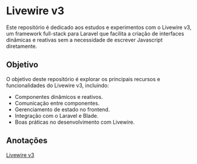 # Livewire v3

Este repositório é dedicado aos estudos e experimentos com o Livewire v3, um framework full-stack para Laravel que facilita a criação de interfaces dinâmicas e reativas sem a necessidade de escrever Javascript diretamente.

## Objetivo

O objetivo deste repositório é explorar os principais recursos e funcionalidades do Livewire v3, incluindo:

- Componentes dinâmicos e reativos.
- Comunicação entre componentes.
- Gerenciamento de estado no frontend.
- Integração com o Laravel e Blade.
- Boas práticas no desenvolvimento com Livewire.

## Anotações

[Livewire v3](https://www.notion.so/Livewire-v3-1df178b5effa81bd9299c82b62996bcd?pvs=4)
